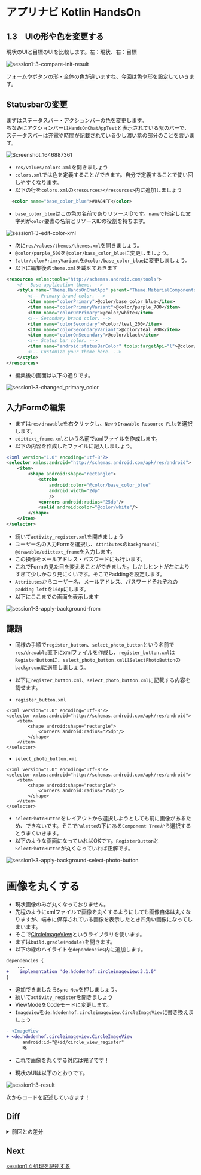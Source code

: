 # アプリナビ Kotlin HandsOn

## 1.3　UIの形や色を変更する

現状のUIと目標のUIを比較します。左：現状、右：目標<br>

![session1-3-compare-init-result](https://user-images.githubusercontent.com/57338033/156861276-a67d6b0c-1919-469e-9796-50135cffb4a0.png)

フォームやボタンの形・全体の色が違いますね、今回は色や形を設定していきます。<br>

## Statusbarの変更
まずはステータスバー・アクションバーの色を変更します。<br>
ちなみにアクションバーは`HandsOnChatAppTest`と表示されている紫のバーで、ステータスバーは充電や時間が記載されている少し濃い紫の部分のことを言います。<br>

![Screenshot_1646887361](https://user-images.githubusercontent.com/57338033/157591947-f1eb3d35-10b4-400d-b6f8-054ba90db77b.png)

- `res/values/colors.xml`を開きましょう
- `colors.xml`では色を定義することができます。自分で定義することで使い回しやすくなります。
- 以下の行を`colors.xml`の`<resources></resources>`内に追加しましょう

```xml
  <color name="base_color_blue">#0A84FF</color>
```

- `base_color_blue`はこの色の名前でありリソースIDです。`name`で指定した文字列が`color`要素の名前とリソースIDの役割を持ちます。

![session1-3-edit-color-xml](https://user-images.githubusercontent.com/57338033/156861294-caa3091b-5833-4747-8547-8423ead13812.png)

- 次に`res/values/themes/themes.xml`を開きましょう。
- `@color/purple_500`を`@color/base_color_blue`に変更しましょう。
- `?attr/colorPrimryVariant`を`@color/base_color_blue`に変更しましょう。
- 以下に編集後の`theme.xml`を載せておきます

```xml
<resources xmlns:tools="http://schemas.android.com/tools">
    <!-- Base application theme. -->
    <style name="Theme.HandsOnChatApp" parent="Theme.MaterialComponents.DayNight.DarkActionBar">
        <!-- Primary brand color. -->
        <item name="colorPrimary">@color/base_color_blue</item>
        <item name="colorPrimaryVariant">@color/purple_700</item>
        <item name="colorOnPrimary">@color/white</item>
        <!-- Secondary brand color. -->
        <item name="colorSecondary">@color/teal_200</item>
        <item name="colorSecondaryVariant">@color/teal_700</item>
        <item name="colorOnSecondary">@color/black</item>
        <!-- Status bar color. -->
        <item name="android:statusBarColor" tools:targetApi="l">@color/base_color_blue</item>
        <!-- Customize your theme here. -->
    </style>
</resources>
```
- 編集後の画面は以下の通りです。

![session1-3-changed_primary_color](https://user-images.githubusercontent.com/57338033/156863695-bdc3c365-e783-4626-8e4a-26c46e485ff7.png)

## 入力Formの編集
- まずは`res/drawable`を右クリックし、`New`→`Drawable Resource File`を選択します。
- `edittext_frame.xml`という名前でxmlファイルを作成します。
- 以下の内容を作成したファイルに記入しましょう。

```xml
<?xml version="1.0" encoding="utf-8"?>
<selector xmlns:android="http://schemas.android.com/apk/res/android">
    <item>
        <shape android:shape="rectangle">
            <stroke
                android:color="@color/base_color_blue"
                android:width="2dp"
                />
            <corners android:radius="25dp"/>
            <solid android:color="@color/white"/>
        </shape>
    </item>
</selector> 
```

- 続いて`activity_register.xml`を開きましょう
- ユーザー名の入力Formを選択し、`Attributes`の`background`に`@drawable/edittext_frame`を入力します。
- この操作をメールアドレス・パスワードにも行います。
- これでFormの見た目を変えることができました。しかしヒントが左によりすぎて少しかなり見にくいです。そこでPaddingを設定します。
- `Attributes`からユーザー名、メールアドレス、パスワードそれぞれの`padding left`を`16dp`にします。
- 以下にここまでの画面を表示します

![session1-3-apply-background-from](https://user-images.githubusercontent.com/57338033/156864257-6ae8f3ae-8392-4049-a3cb-af679fcd38c7.png)

## 課題
- 同様の手順で`register_button`、`select_photo_button`という名前で`res/drawable`直下にxmlファイルを作成し、`register_button.xml`は`RegisterButton`に、`select_photo_button.xml`は`SelectPhotoButton`の`background`に適用しましょう。
- 以下に`register_button.xml`、`select_photo_button.xml`に記載する内容を載せます。

- `register_button.xml`
```
<?xml version="1.0" encoding="utf-8"?>
<selector xmlns:android="http://schemas.android.com/apk/res/android">
    <item>
        <shape android:shape="rectangle">
            <corners android:radius="25dp"/>
        </shape>
    </item>
</selector> 
```

- `select_photo_button.xml`
```
<?xml version="1.0" encoding="utf-8"?>
<selector xmlns:android="http://schemas.android.com/apk/res/android">
    <item>
        <shape android:shape="rectangle">
            <corners android:radius="75dp"/>
        </shape>
    </item>
</selector> 
```
- `selectPhotoButton`をレイアウトから選択しようとしても前に画像があるため、できないです。そこで`Palette`の下にある`Component Tree`から選択するとうまくいきます。
- 以下のような画面になっていればOKです。`RegisterButton`と`SelectPhotoButton`が丸くなっていれば正解です。

![session1-3-apply-background-select-photo-button](https://user-images.githubusercontent.com/57338033/156864775-6e423c98-09cd-4a82-a2f3-dacb0a4afd8b.png)

# 画像を丸くする
- 現状画像のみが丸くなっておりません。
- 先程のようにxmlファイルで画像を丸くするようにしても画像自体は丸くなりますが、端末に保存されている画像を表示したとき四角い画像になってしまいます。
- そこで[CircleImageView](https://github.com/hdodenhof/CircleImageView)というライブラリを使います。
- まずは`build.gradle(Module)`を開きます。
- 以下の緑のハイライトを`dependencies`内に追加します。

```diff
dependencies {
    ...
+    implementation 'de.hdodenhof:circleimageview:3.1.0'
}

```

- 追加できましたら`Sync Now`を押しましょう。
- 続いて`activity_register`を開きましょう
- ViewModeをCodeモードに変更します。
- `ImageView`を`de.hdodenhof.circleimageview.CircleImageView`に書き換えましょう

```diff
- <ImageView
+ <de.hdodenhof.circleimageview.CircleImageView
      android:id="@+id/circle_view_register"
      略
```

- これで画像を丸くする対応は完了です！

- 現状のUIは以下のとおりです。

![session1-3-result](https://user-images.githubusercontent.com/57338033/156867540-34b3b50a-e29d-4523-9908-45d7da2e2259.png)

次からコードを記述していきます！

## Diff

<details>
<summary>前回との差分</summary>
    DiffではActionBarが紫に指定されておりませんが、気にしないでください<br>
    <a href="https://github.com/syota-kawaguchi/AppNavi_Kotlin_ChatApp_HandsOn/commit/8497e7c412a7383d3bc502e9866a00a3c34e504c">diff</a>
</details>



## Next
[session1.4 処理を記述する](https://github.com/syota-kawaguchi/AppNavi_Kotlin_ChatApp_HandsOn/tree/session1.4)
